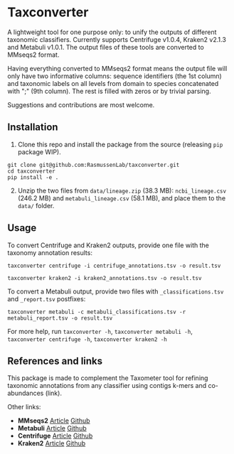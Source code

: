 # Taxconverter
A lightweight tool for one purpose only: to unify the outputs of different taxonomic classifiers. Currently supports Centrifuge v1.0.4, Kraken2 v2.1.3 and Metabuli v1.0.1. The output files of these tools are converted to MMseqs2 format. 

Having everything converted to MMseqs2 format means the output file will only have two informative columns: sequence identifiers (the 1st column) and taxonomic labels on all levels from domain to species concatenated with ";" (9th column). The rest is filled with zeros or by trivial parsing. 

Suggestions and contributions are most welcome.

## Installation
1) Clone this repo and install the package from the source (releasing `pip` package WIP).

```
git clone git@github.com:RasmussenLab/taxconverter.git
cd taxconverter
pip install -e .
```

2) Unzip the two files from `data/lineage.zip` (38.3 MB): `ncbi_lineage.csv` (246.2 MB) and `metabuli_lineage.csv` (58.1 MB), and place them to the `data/` folder.

## Usage
To convert Centrifuge and Kraken2 outputs, provide one file with the taxonomy annotation results:

```
taxconverter centrifuge -i centrifuge_annotations.tsv -o result.tsv
```

```
taxconverter kraken2 -i kraken2_annotations.tsv -o result.tsv
```

To convert a Metabuli output, provide two files with `_classifications.tsv` and `_report.tsv` postfixes:

```
taxconverter metabuli -c metabuli_classifications.tsv -r metabuli_report.tsv -o result.tsv
```

For more help, run `taxconverter -h`, `taxconverter metabuli -h`, `taxconverter centrifuge -h`, `taxconverter kraken2 -h`

## References and links
This package is made to complement the Taxometer tool for refining taxonomic annotations from any classifier using contigs k-mers and co-abundances (link). 

Other links:
* __MMseqs2__ [Article](https://academic.oup.com/bioinformatics/article/37/18/3029/6178277?login=true) [Github](https://github.com/soedinglab/MMseqs2)
* __Metabuli__ [Article](https://www.biorxiv.org/content/10.1101/2023.05.31.543018v2) [Github](https://github.com/steineggerlab/Metabuli)
* __Centrifuge__ [Article](https://www.ncbi.nlm.nih.gov/pmc/articles/PMC5131823/) [Github](https://github.com/infphilo/centrifuge)
* __Kraken2__ [Article](https://genomebiology.biomedcentral.com/articles/10.1186/s13059-019-1891-0) [Github](https://github.com/DerrickWood/kraken2)
